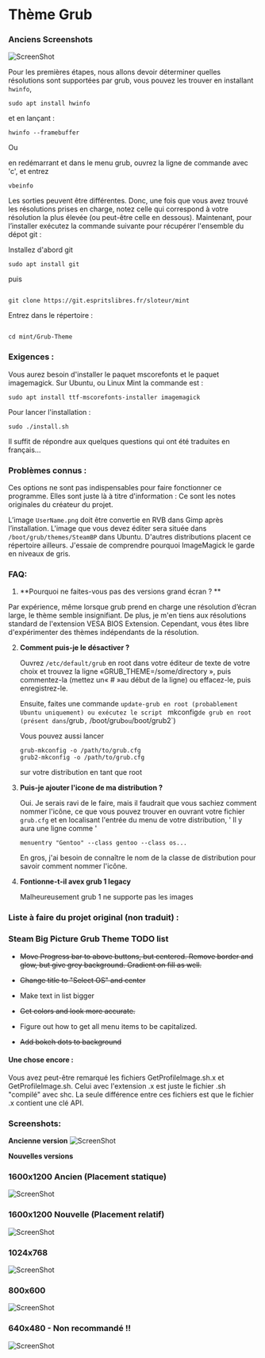 # Thème Grub

### Anciens Screenshots

![ScreenShot](http://i.imgur.com/yQCOjnR.png)

Pour les premières étapes, nous allons devoir déterminer quelles résolutions sont supportées par grub, vous pouvez les trouver en installant `hwinfo`, 

```
sudo apt install hwinfo
```

et en lançant :

```
hwinfo --framebuffer
```

Ou

en redémarrant et dans le menu grub, ouvrez la ligne de commande avec 'c', et entrez

```
vbeinfo
```

Les sorties peuvent être différentes. Donc, une fois que vous avez trouvé les résolutions prises en charge, notez celle qui correspond à votre résolution la plus élevée (ou peut-être celle en dessous).
Maintenant, pour l’installer exécutez la commande suivante pour récupérer l'ensemble du dépot git :

Installez d'abord git

```
sudo apt install git

```
puis

```

git clone https://git.espritslibres.fr/sloteur/mint

```

Entrez dans le répertoire :

```

cd mint/Grub-Theme

```


### Exigences :

Vous aurez besoin d'installer le paquet mscorefonts et le paquet imagemagick. Sur Ubuntu, ou Linux Mint la commande est :

```
sudo apt install ttf-mscorefonts-installer imagemagick

```
Pour lancer l'installation :

```
sudo ./install.sh

```

Il suffit de répondre aux quelques questions qui ont été traduites en français...


### Problèmes connus :
Ces options ne sont pas indispensables pour faire fonctionner ce programme. Elles sont juste là à titre d'information :
Ce sont les notes originales du créateur du projet.

L’image `UserName.png` doit être convertie en RVB dans Gimp après l’installation. L'image que vous devez éditer sera située dans `/boot/grub/themes/SteamBP` dans Ubuntu. D'autres distributions placent ce répertoire ailleurs. J'essaie de comprendre pourquoi ImageMagick le garde en niveaux de gris.
### FAQ:

1.  **Pourquoi ne faites-vous pas des versions grand écran ? **

   Par expérience, même lorsque grub prend en charge une résolution d’écran large, le thème semble insignifiant. De plus, je m'en tiens aux résolutions standard de l'extension VESA BIOS Extension. Cependant, vous êtes libre d'expérimenter des thèmes indépendants de la résolution.

2.  **Comment puis-je le désactiver ?**

    Ouvrez `/etc/default/grub` en root dans votre éditeur de texte de votre choix et trouvez la ligne «GRUB_THEME=/some/directory », puis commentez-la (mettez un« # »au début de la ligne) ou effacez-le, puis enregistrez-le.

     Ensuite, faites une commande `update-grub en root (probablement Ubuntu uniquement) ou exécutez le script ` mkconfig` de grub en root (présent dans `/grub`,` /boot/grub` ou `/boot/grub2`)

     Vous pouvez aussi lancer

        grub-mkconfig -o /path/to/grub.cfg
        grub2-mkconfig -o /path/to/grub.cfg

    sur votre distribution en tant que root

3.  **Puis-je ajouter l'icone de ma distribution ?**

    Oui. Je serais ravi de le faire, mais il faudrait que vous sachiez comment nommer l'icône, ce que vous pouvez trouver en ouvrant votre fichier `grub.cfg` et en localisant l'entrée du menu de votre distribution, ' ll y aura une ligne comme '

        menuentry "Gentoo" --class gentoo --class os...

    En gros, j'ai besoin de connaître le nom de la classe de distribution pour savoir comment nommer l'icône.

4.  **Fontionne-t-il avex grub 1 legacy**

    Malheureusement grub 1 ne supporte pas les images
    
    
### Liste à faire du projet original (non traduit) :
### Steam Big Picture Grub Theme TODO list

- ~~Move Progress bar to above buttons, but centered. Remove border and glow, but give grey background. Gradient on fill as well.~~

- ~~Change title to "Select OS" and center~~

- Make text in list bigger

- ~~Get colors and look more accurate.~~

- Figure out how to get all menu items to be capitalized.

- ~~Add bokeh dots to background~~

#### Une chose encore :

Vous avez peut-être remarqué les fichiers GetProfileImage.sh.x et GetProfileImage.sh. Celui avec l'extension .x est juste le fichier .sh "compilé" avec shc. La seule différence entre ces fichiers est que le fichier .x contient une clé API.

### Screenshots:

**Ancienne version**
![ScreenShot](http://i.imgur.com/T4pbHXT.png)

**Nouvelles versions**

### 1600x1200  Ancien (Placement statique)
![ScreenShot](http://i.imgur.com/RbZttjy.png)

### 1600x1200 Nouvelle (Placement relatif)
![ScreenShot](http://i.imgur.com/USD0JJP.png)

### 1024x768
![ScreenShot](http://i.imgur.com/bMxCQ4E.png)

### 800x600
![ScreenShot](http://i.imgur.com/HxX2EsO.png)

### 640x480 - Non recommandé !!
![ScreenShot](http://i.imgur.com/l5aT9fE.png)



